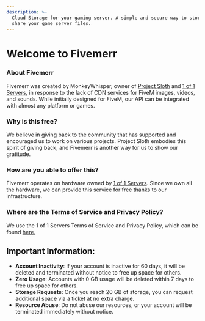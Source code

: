 ```yaml
---
description: >-
  Cloud Storage for your gaming server. A simple and secure way to store and
  share your game server files.
---
```


# Welcome to Fivemerr

### About Fivemerr

Fivemerr was created by MonkeyWhisper, owner of [Project Sloth](https://discord.gg/projectsloth) and [1 of 1 Servers](https://www.1of1servers.com/), in response to the lack of CDN services for FiveM images, videos, and sounds. While initially designed for FiveM, our API can be integrated with almost any platform or games.

### Why is this free?

We believe in giving back to the community that has supported and encouraged us to work on various projects. Project Sloth embodies this spirit of giving back, and Fivemerr is another way for us to show our gratitude.

### How are you able to offer this?

Fivemerr operates on hardware owned by [1 of 1 Servers](https://www.1of1servers.com/). Since we own all the hardware, we can provide this service for free thanks to our infrastructure.

### Where are the Terms of Service and Privacy Policy?

We use the 1 of 1 Servers Terms of Service and Privacy Policy, which can be found [here.](https://www.1of1servers.com/terms)

## Important Information:

* **Account Inactivity**: If your account is inactive for 60 days, it will be deleted and terminated without notice to free up space for others.
* **Zero Usage**: Accounts with 0 GB usage will be deleted within 7 days to free up space for others.
* **Storage Requests**: Once you reach 20 GB of storage, you can request additional space via a ticket at no extra charge.
* **Resource Abuse**: Do not abuse our resources, or your account will be terminated immediately without notice.

